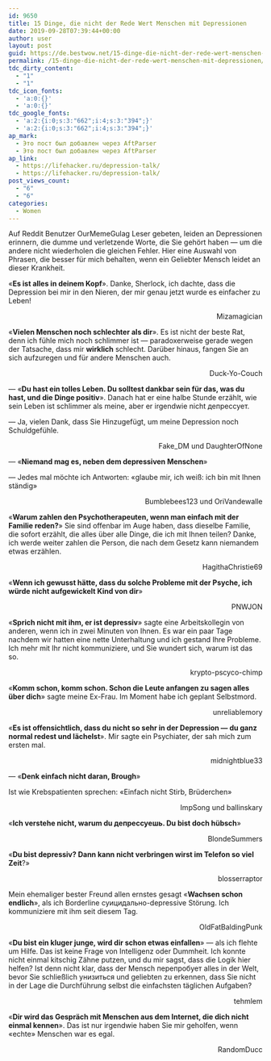 ```yaml
---
id: 9650
title: 15 Dinge, die nicht der Rede Wert Menschen mit Depressionen
date: 2019-09-28T07:39:44+00:00
author: user
layout: post
guid: https://de.bestwow.net/15-dinge-die-nicht-der-rede-wert-menschen-mit-depressionen/
permalink: /15-dinge-die-nicht-der-rede-wert-menschen-mit-depressionen/
tdc_dirty_content:
  - "1"
  - "1"
tdc_icon_fonts:
  - 'a:0:{}'
  - 'a:0:{}'
tdc_google_fonts:
  - 'a:2:{i:0;s:3:"662";i:4;s:3:"394";}'
  - 'a:2:{i:0;s:3:"662";i:4;s:3:"394";}'
ap_mark:
  - Это пост был добавлен через AftParser
  - Это пост был добавлен через AftParser
ap_link:
  - https://lifehacker.ru/depression-talk/
  - https://lifehacker.ru/depression-talk/
post_views_count:
  - "6"
  - "6"
categories:
  - Women
---
```

Auf Reddit Benutzer OurMemeGulag Leser gebeten, leiden an Depressionen erinnern, die dumme und verletzende Worte, die Sie gehört haben — um die andere nicht wiederholen die gleichen Fehler. Hier eine Auswahl von Phrasen, die besser für mich behalten, wenn ein Geliebter Mensch leidet an dieser Krankheit.

«**Es ist alles in deinem Kopf**». Danke, Sherlock, ich dachte, dass die Depression bei mir in den Nieren, der mir genau jetzt wurde es einfacher zu Leben!

<p style="text-align: right">
  Mizamagician
</p>

«**Vielen Menschen noch schlechter als dir**». Es ist nicht der beste Rat, denn ich fühle mich noch schlimmer ist — paradoxerweise gerade wegen der Tatsache, dass mir **wirklich** schlecht. Darüber hinaus, fangen Sie an sich aufzuregen und für andere Menschen auch.

<p style="text-align: right">
  Duck-Yo-Couch
</p>

— «**Du hast ein tolles Leben. Du solltest dankbar sein für das, was du hast, und die Dinge positiv**». Danach hat er eine halbe Stunde erzählt, wie sein Leben ist schlimmer als meine, aber er irgendwie nicht депрессует.

— Ja, vielen Dank, dass Sie Hinzugefügt, um meine Depression noch Schuldgefühle.

<p style="text-align: right">
  Fake_DM und DaughterOfNone
</p>

— «**Niemand mag es, neben dem depressiven Menschen**»

— Jedes mal möchte ich Antworten: «glaube mir, ich weiß: ich bin mit Ihnen ständig»

<p style="text-align: right">
  Bumblebees123 und OriVandewalle
</p>

«**Warum zahlen den Psychotherapeuten, wenn man einfach mit der Familie reden?**» Sie sind offenbar im Auge haben, dass dieselbe Familie, die sofort erzählt, die alles über alle Dinge, die ich mit Ihnen teilen? Danke, ich werde weiter zahlen die Person, die nach dem Gesetz kann niemandem etwas erzählen.

<p style="text-align: right">
  HagithaChristie69
</p>

«**Wenn ich gewusst hätte, dass du solche Probleme mit der Psyche, ich würde nicht aufgewickelt Kind von dir**»

<p style="text-align: right">
  PNWJON
</p>

«**Sprich nicht mit ihm, er ist depressiv**» sagte eine Arbeitskollegin von anderen, wenn ich in zwei Minuten von Ihnen. Es war ein paar Tage nachdem wir hatten eine nette Unterhaltung und ich gestand Ihre Probleme. Ich mehr mit Ihr nicht kommuniziere, und Sie wundert sich, warum ist das so.

<p style="text-align: right">
  krypto-pscyco-chimp
</p>

«**Komm schon, komm schon. Schon die Leute anfangen zu sagen alles über dich**» sagte meine Ex-Frau. Im Moment habe ich geplant Selbstmord.

<p style="text-align: right">
  unreliablemory
</p>

«**Es ist offensichtlich, dass du nicht so sehr in der Depression — du ganz normal redest und lächelst**». Mir sagte ein Psychiater, der sah mich zum ersten mal.

<p style="text-align: right">
  midnightblue33
</p>

— «**Denk einfach nicht daran, Brough**»

Ist wie Krebspatienten sprechen: «Einfach nicht Stirb, Brüderchen»

<p style="text-align: right">
  ImpSong und ballinskary
</p>

«**Ich verstehe nicht, warum du депрессуешь. Du bist doch hübsch**»

<p style="text-align: right">
  BlondeSummers
</p>

«**Du bist depressiv? Dann kann nicht verbringen wirst im Telefon so viel Zeit**?»

<p style="text-align: right">
  blosserraptor
</p>

Mein ehemaliger bester Freund allen ernstes gesagt «**Wachsen schon endlich**», als ich Borderline суицидально-depressive Störung. Ich kommuniziere mit ihm seit diesem Tag.

<p style="text-align: right">
  OldFatBaldingPunk
</p>

«**Du bist ein kluger junge, wird dir schon etwas einfallen**» — als ich flehte um Hilfe. Das ist keine Frage von Intelligenz oder Dummheit. Ich konnte nicht einmal kitschig Zähne putzen, und du mir sagst, dass die Logik hier helfen? Ist denn nicht klar, dass der Mensch перепробует alles in der Welt, bevor Sie schließlich унизиться und geliebten zu erkennen, dass Sie nicht in der Lage die Durchführung selbst die einfachsten täglichen Aufgaben?

<p style="text-align: right">
  tehmlem
</p>

«**Dir wird das Gespräch mit Menschen aus dem Internet, die dich nicht einmal kennen**». Das ist nur irgendwie haben Sie mir geholfen, wenn «echte» Menschen war es egal.

<p style="text-align: right">
  RandomDucc
</p>